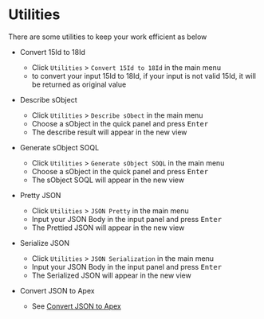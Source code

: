 # Utilities
There are some utilities to keep your work efficient as below

* Convert 15Id to 18Id
    - Click ```Utilities``` > ```Convert 15Id to 18Id``` in the main menu
    - to convert your input 15Id to 18Id, if your input is not valid 15Id, it will be returned as original value

* Describe sObject
    - Click ```Utilities``` > ```Describe sObect``` in the main menu
    - Choose a sObject in the quick panel and press <kbd>Enter</kbd>
    - The describe result will appear in the new view

* Generate sObject SOQL
    - Click ```Utilities``` > ```Generate sObject SOQL``` in the main menu
    - Choose a sObject in the quick panel and press <kbd>Enter</kbd>
    - The sObject SOQL will appear in the new view

* Pretty JSON
    - Click ```Utilities``` > ```JSON Pretty``` in the main menu
    - Input your JSON Body in the input panel and press <kbd>Enter</kbd>
    - The Prettied JSON will appear in the new view

* Serialize JSON
    - Click ```Utilities``` > ```JSON Serialization``` in the main menu
    - Input your JSON Body in the input panel and press <kbd>Enter</kbd>
    - The Serialized JSON will appear in the new view

* Convert JSON to Apex
    - See <a href="/json2apex.md" target="_blank">Convert JSON to Apex</a>